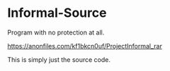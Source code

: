 # Informal-Source
Program with no protection at all.


https://anonfiles.com/kf1bkcn0uf/ProjectInformal_rar

This is simply just the source code.
